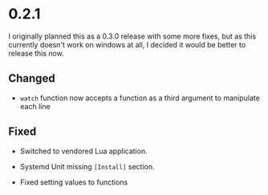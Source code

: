 # 0.2.1

I originally planned this as a 0.3.0 release with some more fixes, but
as this currently doesn't work on windows at all, I decided it would
be better to release this now.

## Changed

 - `watch` function now accepts a function as a third argument to
   manipulate each line

## Fixed

 - Switched to vendored Lua application.

 - Systemd Unit missing `[Install]` section.

 - Fixed setting values to functions
